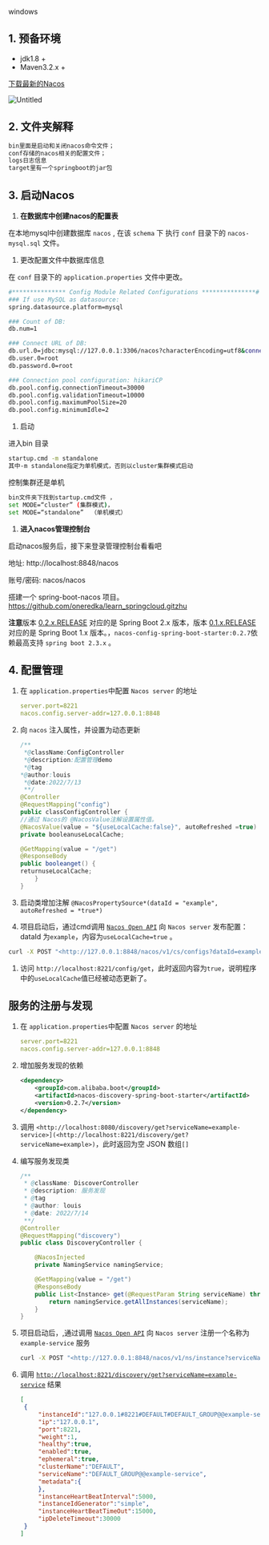 windows

## 1. 预备环境

- jdk1.8 +
- Maven3.2.x +

[下载最新的Nacos](https://github.com/alibaba/nacos/releases)

![Untitled](nacos-folder.png)

## 2. **文件夹解释**

```java
bin里面是启动和关闭nacos命令文件；
conf存储的nacos相关的配置文件；
logs日志信息
target里有一个springboot的jar包
```

## 3. 启动Nacos

1. **在数据库中创建nacos的配置表**

在本地mysql中创建数据库 `nacos` ,  在该 `schema` 下 执行 `conf` 目录下的 `nacos-mysql.sql` 文件。

1. 更改配置文件中数据库信息

在 `conf` 目录下的 `application.properties` 文件中更改。

```bash
#*************** Config Module Related Configurations ***************#
### If use MySQL as datasource:
spring.datasource.platform=mysql

### Count of DB:
db.num=1

### Connect URL of DB:
db.url.0=jdbc:mysql://127.0.0.1:3306/nacos?characterEncoding=utf8&connectTimeout=1000&socketTimeout=3000&autoReconnect=true&useUnicode=true&useSSL=false&serverTimezone=UTC
db.user.0=root
db.password.0=root

### Connection pool configuration: hikariCP
db.pool.config.connectionTimeout=30000
db.pool.config.validationTimeout=10000
db.pool.config.maximumPoolSize=20
db.pool.config.minimumIdle=2
```

1. 启动

进入bin 目录

```bash
startup.cmd -m standalone
其中-m standalone指定为单机模式，否则以cluster集群模式启动
```

控制集群还是单机

```bash
bin文件夹下找到startup.cmd文件 ，
set MODE=“cluster” (集群模式)，
set MODE=“standalone”  （单机模式）
```

1. **进入nacos管理控制台**

启动nacos服务后，接下来登录管理控制台看看吧

地址: http://localhost:8848/nacos

账号/密码: nacos/nacos

搭建一个 spring-boot-nacos 项目。 https://github.com/oneredka/learn_springcloud.gitzhu

**注意**版本 [0.2.x.RELEASE](https://mvnrepository.com/artifact/com.alibaba.boot/nacos-config-spring-boot-starter) 对应的是 Spring Boot 2.x 版本，版本 [0.1.x.RELEASE](https://mvnrepository.com/artifact/com.alibaba.boot/nacos-config-spring-boot-starter)对应的是 Spring Boot 1.x 版本。，`nacos-config-spring-boot-starter:0.2.7`依赖最高支持 `spring boot 2.3.x` 。

## 4. 配置管理

1. 在 `application.properties`中配置 `Nacos server` 的地址

   ```yaml
   server.port=8221
   nacos.config.server-addr=127.0.0.1:8848
   ```

2. 向 `nacos` 注入属性，并设置为动态更新

   ```java
   /**
    *@className:ConfigController
    *@description:配置管理demo
    *@tag
   *@author:louis
    *@date:2022/7/13
    **/
   @Controller
   @RequestMapping("config")
   public classConfigController {
   //通过 Nacos的 @NacosValue注解设置属性值。
   @NacosValue(value = "${useLocalCache:false}", autoRefreshed =true)
   private booleanuseLocalCache;
   
   @GetMapping(value = "/get")
   @ResponseBody
   public booleanget() {
   returnuseLocalCache;
       }
   }
   ```

3. 启动类增加注解 `@NacosPropertySource*(dataId = "example", autoRefreshed = *true*)`

4. 项目启动后，通过cmd调用 [`Nacos Open API`](https://nacos.io/zh-cn/docs/open-api.html) 向 `Nacos server` 发布配置：dataId 为`example`，内容为`useLocalCache=true` 。

```bash
curl -X POST "<http://127.0.0.1:8848/nacos/v1/cs/configs?dataId=example&group=DEFAULT_GROUP&content=useLocalCache=true>"
```

1. 访问 `http://localhost:8221/config/get`，此时返回内容为`true`，说明程序中的`useLocalCache`值已经被动态更新了。

## 服务的注册与发现

1. 在 `application.properties`中配置 `Nacos server` 的地址

   ```yaml
   server.port=8221
   nacos.config.server-addr=127.0.0.1:8848
   ```

2. 增加服务发现的依赖

   ```xml
   <dependency>
       <groupId>com.alibaba.boot</groupId>
       <artifactId>nacos-discovery-spring-boot-starter</artifactId>
       <version>0.2.7</version>
   </dependency>
   ```

3. 调用 `<http://localhost:8080/discovery/get?serviceName=example-service>](<http://localhost:8221/discovery/get?serviceName=example>)`，此时返回为空 JSON 数组`[]`

4. 编写服务发现类

   ```java
   /**
    * @className: DiscoverController
    * @description: 服务发现
    * @tag
    * @author: louis
    * @date: 2022/7/14
    **/
   @Controller
   @RequestMapping("discovery")
   public class DiscoveryController {
   
       @NacosInjected
       private NamingService namingService;
   
       @GetMapping(value = "/get")
       @ResponseBody
       public List<Instance> get(@RequestParam String serviceName) throws NacosException {
           return namingService.getAllInstances(serviceName);
       }
   }
   ```

5. 项目启动后，,通过调用 [`Nacos Open API`](https://nacos.io/zh-cn/docs/open-api.html)  向 `Nacos server` 注册一个名称为 `example-service` 服务

   ```bash
   curl -X POST "<http://127.0.0.1:8848/nacos/v1/ns/instance?serviceName=example-service&ip=127.0.0.1&port=8221>"
   ```

6. 调用  [`http://localhost:8221/discovery/get?serviceName=example-service`](http://localhost:8221/discovery/get?serviceName=example-service) 结果

   ```json
   [
   	{
   		"instanceId":"127.0.0.1#8221#DEFAULT#DEFAULT_GROUP@@example-service",
   		"ip":"127.0.0.1",
   		"port":8221,
   		"weight":1,
   		"healthy":true,
   		"enabled":true,
   		"ephemeral":true,
   		"clusterName":"DEFAULT",
   		"serviceName":"DEFAULT_GROUP@@example-service",
   		"metadata":{
   		},
   		"instanceHeartBeatInterval":5000,
   		"instanceIdGenerator":"simple",
   		"instanceHeartBeatTimeOut":15000,
   		"ipDeleteTimeout":30000
   	}
   ]
   ```

   
